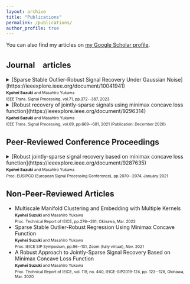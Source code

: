 ```yaml
---
layout: archive
title: "Publications"
permalink: /publications/
author_profile: true
---
```


<!-- {% if author.googlescholar %}
  You can also find my articles on <u><a href="{{author.googlescholar}}">my Google Scholar profile</a>.</u>
{% endif %} -->

<!-- {% include base_path %}

{% for post in site.publications reversed %}
  {% include archive-single.html %}
{% endfor %} -->

You can also find my articles on [my Google Scholar profile](https://scholar.google.com/citations?user=ziuCr6QAAAAJ&hl=en&oi=ao).


## Journal　articles
<details><summary>[Sparse Stable Outlier-Robust Signal Recovery Under Gaussian Noise](https://ieeexplore.ieee.org/document/10041941) <br>
  <span style="font-size:75%"><b>Kyohei Suzuki</b> and Masahiro Yukawa</span> <br>
  <span style="font-size:75%">IEEE Trans. Signal Processing, vol.71, pp.372--387, 2023</span> <br></summary>

    Abstract: This paper presents a novel framework for sparse robust signal recovery integrating the sparse recovery using the minimax concave (MC) penalty and robust regression called sparse outlier-robust regression (SORR) using the MC loss. While the proposed approach is highly robust against huge outliers, the sparseness of estimates can be controlled by taking into consideration a tradeoff between sparseness and robustness. To accommodate the prior information about additive Gaussian noise and outliers, an auxiliary vector to model the noise is introduced. The remarkable robustness and stability come from the use of the MC loss and the squared ℓ2 penalty of the noise vector, respectively. In addition, the simultaneous use of the MC and squared ℓ2 penalties of the coefficient vector leads to a certain remarkable grouping effect. The necessary and sufficient conditions for convexity of the smooth part of the cost are derived under a certain nonempty-interior assumption via the product space formulation using the linearly-involved Moreau-enhanced-over-subspace (LiMES) framework. The efficacy of the proposed method is demonstrated by simulations in its application to speech denoising under highly noisy environments as well as to toy problems.
  </details>

<details><summary>[Robust recovery of jointly-sparse signals using minimax concave loss function](https://ieeexplore.ieee.org/document/9296314) <br>
  <span style="font-size:75%"><b>Kyohei Suzuki</b> and Masahiro Yukawa</span> <br>
  <span style="font-size:75%">IEEE Trans. Signal Processing, vol.69, pp.669--681, 2021 (Publication: December 2020)</span> <br></summary>

  Abstract: We propose a robust approach to recovering jointly sparse signals in the presence of outliers. The robust recovery task is cast as a convex optimization problem involving a minimax concave loss function (which is weakly convex) and a strongly convex regularizer (which ensures the overall convexity). The use of the nonconvex loss makes the problem difficult to solve directly by the convex optimization methods even with the well-established firm shrinkage. We circumvent this difficulty by reformulating the problem via the Moreau decomposition so that the objective function becomes a sum of convex functions that can be minimized by the primal-dual splitting method. The parameter designs/ranges for the present specific case are derived to ensure the convergence. We demonstrate the remarkable robustness of the proposed approach against outliers by extensive simulations to the application of multi-lead electrocardiogram as well as synthetic data.
</details>

## Peer-Reviewed Conference Proceedings
<details><summary> [Robust jointly-sparse signal recovery based on minimax concave loss function](https://ieeexplore.ieee.org/document/9287635) <br>
  <span style="font-size:75%"><b>Kyohei Suzuki</b> and Masahiro Yukawa</span> <br>
  <span style="font-size:75%">Proc. EUSIPCO (European Signal Processing Conference), pp.2070--2074, January 2021</span> <br> </summary>

  Abstract: We propose a robust approach to recovering the jointly-sparse signals in the presence of outliers. We formulate the recovering task as a minimization problem involving three terms: (i) the minimax concave (MC) loss function, (ii) the MC penalty function, and (iii) the squared Frobenius norm. The MC-based loss and penalty functions enhance robustness and group sparsity, respectively, while the squared Frobenius norm induces the convexity. The problem is solved, via reformulation, by the primal-dual splitting method, for which the convergence condition is derived. Numerical examples show that the proposed approach enjoys remarkable outlier robustness.
</details>

## Non-Peer-Reviewed Articles
* Multiscale Manifold Clustering and Embedding with Multiple Kernels <br>
  <span style="font-size:75%"><b>Kyohei Suzuki</b> and Masahiro Yukawa</span> <br>
  <span style="font-size:75%">Proc. Technical Report of IEICE, pp.276--281, Okinawa, Mar. 2023</span> <br>
* Sparse Stable Outlier-Robust Regression Using Minimax Concave Function <br>
  <span style="font-size:75%"><b>Kyohei Suzuki</b> and Masahiro Yukawa</span> <br>
  <span style="font-size:75%">Proc. IEICE SIP Symposium, pp.96--101, Zoom (fully virtual), Nov. 2021</span> <br>
* A Robust Approach to Jointly-Sparse Signal Recovery Based on Minimax Concave Loss Function <br>
  <span style="font-size:75%"><b>Kyohei Suzuki</b> and Masahiro Yukawa</span> <br>
  <span style="font-size:75%">Proc. Technical Report of IEICE, vol. 119, no. 440, IEICE-SIP2019-124, pp. 123--128, Okinawa, Mar. 2020</span> <br>
